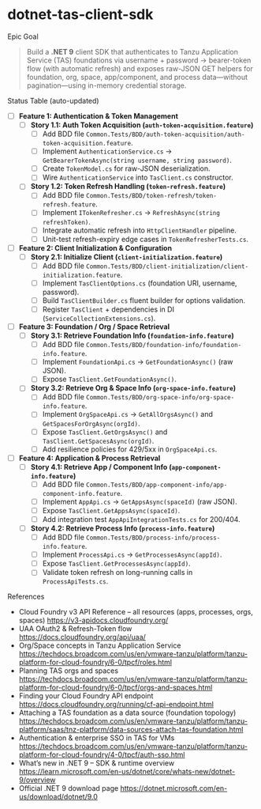 # dotnet-tas-client-sdk

Epic Goal  
> Build a **.NET 9** client SDK that authenticates to Tanzu Application Service (TAS) foundations via username + password → bearer-token flow (with automatic refresh) and exposes raw-JSON GET helpers for foundation, org, space, app/component, and process data—without pagination—using in-memory credential storage.

Status Table (auto-updated)


- [ ] **Feature 1: Authentication & Token Management**
    - [ ] **Story 1.1: Auth Token Acquisition (`auth-token-acquisition.feature`)**
        - [ ] Add BDD file `Common.Tests/BDD/auth-token-acquisition/auth-token-acquisition.feature`.
        - [ ] Implement `AuthenticationService.cs` → `GetBearerTokenAsync(string username, string password)`.
        - [ ] Create `TokenModel.cs` for raw-JSON deserialization.
        - [ ] Wire `AuthenticationService` into `TasClient.cs` constructor.
    - [ ] **Story 1.2: Token Refresh Handling (`token-refresh.feature`)**
        - [ ] Add BDD file `Common.Tests/BDD/token-refresh/token-refresh.feature`.
        - [ ] Implement `ITokenRefresher.cs` → `RefreshAsync(string refreshToken)`.
        - [ ] Integrate automatic refresh into `HttpClientHandler` pipeline.
        - [ ] Unit-test refresh-expiry edge cases in `TokenRefresherTests.cs`.

- [ ] **Feature 2: Client Initialization & Configuration**
    - [ ] **Story 2.1: Initialize Client (`client-initialization.feature`)**
        - [ ] Add BDD file `Common.Tests/BDD/client-initialization/client-initialization.feature`.
        - [ ] Implement `TasClientOptions.cs` (foundation URI, username, password).
        - [ ] Build `TasClientBuilder.cs` fluent builder for options validation.
        - [ ] Register `TasClient` + dependencies in DI (`ServiceCollectionExtensions.cs`).

- [ ] **Feature 3: Foundation / Org / Space Retrieval**
    - [ ] **Story 3.1: Retrieve Foundation Info (`foundation-info.feature`)**
        - [ ] Add BDD file `Common.Tests/BDD/foundation-info/foundation-info.feature`.
        - [ ] Implement `FoundationApi.cs` → `GetFoundationAsync()` (raw JSON).
        - [ ] Expose `TasClient.GetFoundationAsync()`.
    - [ ] **Story 3.2: Retrieve Org & Space Info (`org-space-info.feature`)**
        - [ ] Add BDD file `Common.Tests/BDD/org-space-info/org-space-info.feature`.
        - [ ] Implement `OrgSpaceApi.cs` → `GetAllOrgsAsync()` and `GetSpacesForOrgAsync(orgId)`.
        - [ ] Expose `TasClient.GetOrgsAsync()` and `TasClient.GetSpacesAsync(orgId)`.
        - [ ] Add resilience policies for 429/5xx in `OrgSpaceApi.cs`.

- [ ] **Feature 4: Application & Process Retrieval**
    - [ ] **Story 4.1: Retrieve App / Component Info (`app-component-info.feature`)**
        - [ ] Add BDD file `Common.Tests/BDD/app-component-info/app-component-info.feature`.
        - [ ] Implement `AppApi.cs` → `GetAppsAsync(spaceId)` (raw JSON).
        - [ ] Expose `TasClient.GetAppsAsync(spaceId)`.
        - [ ] Add integration test `AppApiIntegrationTests.cs` for 200/404.
    - [ ] **Story 4.2: Retrieve Process Info (`process-info.feature`)**
        - [ ] Add BDD file `Common.Tests/BDD/process-info/process-info.feature`.
        - [ ] Implement `ProcessApi.cs` → `GetProcessesAsync(appId)`.
        - [ ] Expose `TasClient.GetProcessesAsync(appId)`.
        - [ ] Validate token refresh on long-running calls in `ProcessApiTests.cs`.

References  
- Cloud Foundry v3 API Reference – all resources (apps, processes, orgs, spaces)  <https://v3-apidocs.cloudfoundry.org/>  
- UAA OAuth2 & Refresh-Token flow  <https://docs.cloudfoundry.org/api/uaa/>  
- Org/Space concepts in Tanzu Application Service  <https://techdocs.broadcom.com/us/en/vmware-tanzu/platform/tanzu-platform-for-cloud-foundry/6-0/tpcf/roles.html>  
- Planning TAS orgs and spaces  <https://techdocs.broadcom.com/us/en/vmware-tanzu/platform/tanzu-platform-for-cloud-foundry/6-0/tpcf/orgs-and-spaces.html>  
- Finding your Cloud Foundry API endpoint  <https://docs.cloudfoundry.org/running/cf-api-endpoint.html>  
- Attaching a TAS foundation as a data source (foundation topology)  <https://techdocs.broadcom.com/us/en/vmware-tanzu/platform/tanzu-platform/saas/tnz-platform/data-sources-attach-tas-foundation.html>  
- Authentication & enterprise SSO in TAS for VMs  <https://techdocs.broadcom.com/us/en/vmware-tanzu/platform/tanzu-platform-for-cloud-foundry/4-0/tpcf/auth-sso.html>  
- What’s new in .NET 9 – SDK & runtime overview  <https://learn.microsoft.com/en-us/dotnet/core/whats-new/dotnet-9/overview>  
- Official .NET 9 download page  <https://dotnet.microsoft.com/en-us/download/dotnet/9.0>
